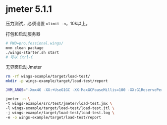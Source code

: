 # jmeter 5.1.1

压力测试，必须设置 `ulimit -n`，10k以上。

打包和启动服务器
``` bash
# PWD=pro.fessional.wings/
mvn clean package
./wings-starter.sh start
# 可以 Ctrl-C 
```

无界面启动Jmeter
```bash
rm -rf wings-example/target/load-test/
mkdir -p wings-example/target/load-test/report

JVM_ARGS="-Xmx4G -XX:+UseG1GC -XX:MaxGCPauseMillis=100 -XX:G1ReservePercent=20"

jmeter -n \
-t wings-example/src/test/jmeter/load-test.jmx \
-l wings-example/target/load-test/load-test.jtl \
-j wings-example/target/load-test/load-test.log \
-e -o wings-example/target/load-test/report
```